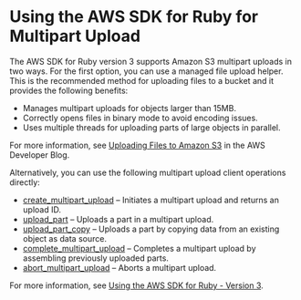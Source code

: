# Using the AWS SDK for Ruby for Multipart Upload<a name="uploadobjusingmpu-ruby-sdk"></a>

The AWS SDK for Ruby version 3 supports Amazon S3 multipart uploads in two ways\. For the first option, you can use a managed file upload helper\. This is the recommended method for uploading files to a bucket and it provides the following benefits:
+ Manages multipart uploads for objects larger than 15MB\.
+ Correctly opens files in binary mode to avoid encoding issues\.
+ Uses multiple threads for uploading parts of large objects in parallel\.

For more information, see [Uploading Files to Amazon S3](https://aws.amazon.com/blogs/developer/uploading-files-to-amazon-s3/) in the AWS Developer Blog\.

Alternatively, you can use the following multipart upload client operations directly:
+ [create\_multipart\_upload](https://docs.aws.amazon.com/sdk-for-ruby/v3/api/Aws/S3/Client.html#create_multipart_upload-instance_method) – Initiates a multipart upload and returns an upload ID\.
+ [upload\_part](https://docs.aws.amazon.com/sdk-for-ruby/v3/api/Aws/S3/Client.html#upload_part-instance_method) – Uploads a part in a multipart upload\.
+ [upload\_part\_copy](https://docs.aws.amazon.com/sdk-for-ruby/v3/api/Aws/S3/Client.html#upload_part_copy-instance_method) – Uploads a part by copying data from an existing object as data source\.
+ [complete\_multipart\_upload](https://docs.aws.amazon.com/sdk-for-ruby/v3/api/Aws/S3/Client.html#complete_multipart_upload-instance_method) – Completes a multipart upload by assembling previously uploaded parts\.
+ [abort\_multipart\_upload](https://docs.aws.amazon.com/sdk-for-ruby/v3/api/Aws/S3/Client.html#abort_multipart_upload-instance_method) – Aborts a multipart upload\.

For more information, see [Using the AWS SDK for Ruby \- Version 3](UsingTheMPRubyAPI.md)\.